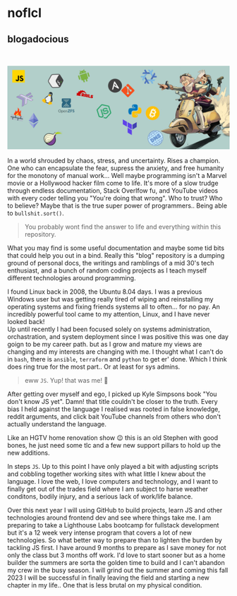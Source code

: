 # noflcl
## blogadocious
<br>
<p align="center">
  <img src="./assets/images/blog-banner.jpg">
</p>

In a world shrouded by chaos, stress, and uncertainty. Rises a champion. One who can encapsulate the fear, supress the anxiety, and free humanity for the monotony of manual work... Well maybe programming isn't a Marvel movie or a Hollywood hacker film come to life. It's more of a slow trudge through endless documentation, Stack Overlfow fu, and YouTube videos with every coder telling you "You're doing that wrong". Who to trust? Who to believe? Maybe that is the true super power of programmers.. Being able to `bullshit.sort()`. 

> You probably wont find the answer to life and everything within this repository. 

What you may find is some useful documentation and maybe some tid bits that could help you out in a bind. Really this "blog" repository is a dumping ground of personal docs, the writings and ramblings of a mid 30's tech enthusiast, and a bunch of random coding projects as I teach myself different technologies around programming.

I found Linux back in 2008, the Ubuntu 8.04 days. I was a previous Windows user but was getting really tired of wiping and reinstalling my operating systems and fixing friends systems all to often... for no pay. An incredibly powerful tool came to my attention, Linux, and I have never looked back!  
Up until recently I had been focused solely on systems administration, orchastration, and system deployment since I was positive this was one day goign to be my career path.  but as I grow and mature my views are changing and my interests are changing with me. I thought what I can't do in `bash`, there is `ansible`, `terraform` and `python` to get er' done. Which I think does ring true for the most part.. Or at least for sys admins.

> eww `JS`. Yup! that was me! 🤦

After getting over myself and ego, I picked up Kyle Simpsons book "You don't know JS yet". Damn! that title couldn't be closer to the truth. Every bias I held against the language I realised was rooted in false knowledge, reddit arguments, and click bait YouTube channels from others who don't actually understand the language.

Like an HGTV home renovation show 😉 this is an old Stephen with good bones, he just need some tlc and a few new support pillars to hold up the new additions. 

In steps `JS`. Up to this point I have only played a bit with adjusting scripts and cobbling together working sites with what little I knew about the language. I love the web, I love computers and technology, and I want to finally get out of the trades field where I am subject to harse weather conditons, bodily injury, and a serious lack of work/life balance.

Over this next year I will using GitHub to build projects, learn JS and other technologies around frontend dev and see where things take me. I am preparing to take a Lighthouse Labs bootcamp for fullstack development but it's a 12 week very intense program that covers a lot of new technologies. So what better way to prepare than to lighten the burden by tackling JS first. I have around 9 months to prepare as I save money for not only the class but 3 months off work. I'd love to start sooner but as a home builder the summers are sorta the golden time to build and I can't abandon my crew in the busy season. I will grind out the summer and coming this fall 2023 I will be successful in finally leaving the field and starting a new chapter in my life.. One that is less brutal on my physical condition.